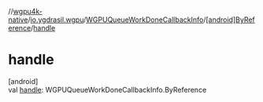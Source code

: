 //[wgpu4k-native](../../../../index.md)/[io.ygdrasil.wgpu](../../index.md)/[WGPUQueueWorkDoneCallbackInfo](../index.md)/[[android]ByReference](index.md)/[handle](handle.md)

# handle

[android]\
val [handle](handle.md): WGPUQueueWorkDoneCallbackInfo.ByReference